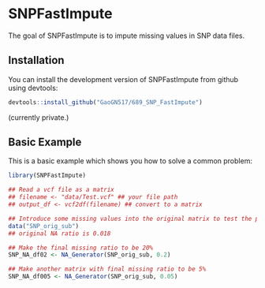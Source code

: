 
# SNPFastImpute

<!-- badges: start -->
<!-- badges: end -->

The goal of SNPFastImpute is to impute missing values in SNP data files. 

## Installation

You can install the development version of SNPFastImpute from github using devtools:

``` r
devtools::install_github("GaoGN517/689_SNP_FastImpute")
```
(currently private.)

## Basic Example

This is a basic example which shows you how to solve a common problem:

``` r
library(SNPFastImpute)

## Read a vcf file as a matrix
## filename <- "data/Test.vcf" ## your file path
## output_df <- vcf2df(filename) ## convert to a matrix

## Introduce some missing values into the original matrix to test the performance
data("SNP_orig_sub")
## original NA ratio is 0.018

## Make the final missing ratio to be 20%
SNP_NA_df02 <- NA_Generator(SNP_orig_sub, 0.2)

## Make another matrix with final missing ratio to be 5%
SNP_NA_df005 <- NA_Generator(SNP_orig_sub, 0.05)







```

